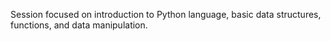 Session focused on introduction to Python language, basic data structures, functions, and data manipulation.